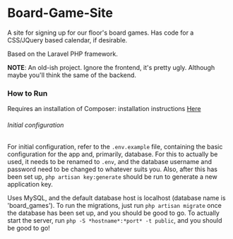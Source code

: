 # Board-Game-Site
A site for signing up for our floor's board games. Has code for a CSS/JQuery based calendar, if desirable.

Based on the Laravel PHP framework.

**NOTE**: An old-ish project. Ignore the frontend, it's pretty ugly. Although maybe you'll think the same of the backend.

### How to Run

Requires an installation of Composer: installation instructions [Here](https://getcomposer.org/doc/00-intro.md#installation-linux-unix-osx)

###### Initial configuration

For initial configuration, refer to the `.env.example` file, containing the basic configuration for the app and, primarily, database.  For this to actually be used, it needs to be renamed to `.env`, and the database username and password need to be changed to whatever suits you.  Also, after this has been set up, `php artisan key:generate` should be run to generate a new application key.

Uses MySQL, and the default database host is localhost (database name is 'board_games'). To run the migrations, just run `php artisan migrate` once the database has been set up, and you should be good to go.  To actually start the server, run `php -S *hostname*:*port* -t public`, and you should be good to go!
